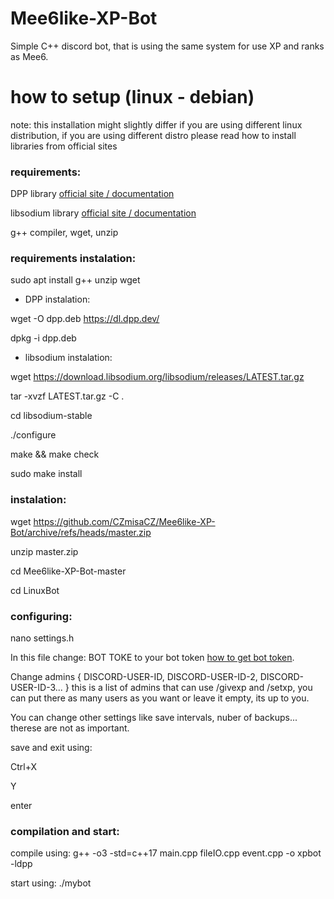 # Mee6like-XP-Bot
Simple C++ discord bot, that is using the same system for use XP and ranks as Mee6.

# how to setup (linux - debian)

note: this installation might slightly differ if you are using different linux distribution, if you are using different distro please read how to install libraries from official sites

### requirements:

DPP library [official site / documentation](https://dpp.dev/install-linux-deb.html)

libsodium library [official site / documentation](https://doc.libsodium.org/)

g++ compiler, wget, unzip

### requirements instalation:

sudo apt install g++ unzip wget

* DPP instalation:

wget -O dpp.deb https://dl.dpp.dev/

dpkg -i dpp.deb

* libsodium instalation:

wget https://download.libsodium.org/libsodium/releases/LATEST.tar.gz

tar -xvzf LATEST.tar.gz -C .

cd libsodium-stable

./configure

make && make check

sudo make install

### instalation:

wget https://github.com/CZmisaCZ/Mee6like-XP-Bot/archive/refs/heads/master.zip

unzip master.zip

cd Mee6like-XP-Bot-master

cd LinuxBot

### configuring:

nano settings.h

In this file change: BOT TOKE to your bot token [how to get bot token](https://youtu.be/aI4OmIbkJH8).

Change admins { DISCORD-USER-ID, DISCORD-USER-ID-2, DISCORD-USER-ID-3... } this is a list of admins that can use /givexp and /setxp, you can put there as many users as you want or leave it empty, its up to you.

You can change other settings like save intervals, nuber of backups... therese are not as important.

save and exit using: 

Ctrl+X

Y

enter

### compilation and start:

compile using: g++ -o3 -std=c++17 main.cpp fileIO.cpp event.cpp -o xpbot -ldpp

start using: ./mybot
